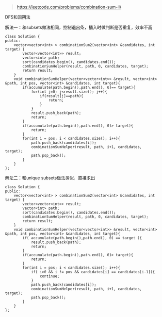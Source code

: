 
>https://leetcode.com/problems/combination-sum-ii/

DFS和回朔法



解法一：和subsets做法相同，控制退出条，插入时做判断是否重复，效率不高

	class Solution {
	public:
	    vector<vector<int> > combinationSum2(vector<int> &candidates, int target) {
	        vector<vector<int>> result;
	        vector<int> path;
	        sort(candidates.begin(), candidates.end());
	        combinationSumHelper(result, path, 0, candidates, target);
	        return result;
	    }
	    void combinationSumHelper(vector<vector<int>> &result, vector<int> &path, int pos, vector<int> &candidates, int target){
	        if(accumulate(path.begin(),path.end(), 0)== target){
	            for(int j=0; j<result.size(); j++){
	                if(result[j]==path){
	                    return;
	                }
	            }
	            result.push_back(path);
	            return;
	        }
	        if(accumulate(path.begin(),path.end(), 0)> target){
	            return;
	        }
	        for(int i = pos; i < candidates.size(); i++){
	            path.push_back(candidates[i]);
	            combinationSumHelper(result, path, i+1, candidates, target);
	            path.pop_back();
	        }
	    }
	};


解法二：和unique subsets做法类似，直接求出

	class Solution {
	public:
	    vector<vector<int> > combinationSum2(vector<int> &candidates, int target) {
	        vector<vector<int>> result;
	        vector<int> path;
	        sort(candidates.begin(), candidates.end());
	        combinationSumHelper(result, path, 0, candidates, target);
	        return result;
	    }
	    void combinationSumHelper(vector<vector<int>> &result, vector<int> &path, int pos, vector<int> &candidates, int target){
	        if( accumulate(path.begin(),path.end(), 0) == target ){
	            result.push_back(path);
	            return;
	        }
	        if(accumulate(path.begin(),path.end(), 0)> target){
	            return;
	        }
	        for(int i = pos; i < candidates.size(); i++){
	            if( i>0 && i != pos && candidates[i] == candidates[i-1]){
	                continue;
	            }
	            path.push_back(candidates[i]);
	            combinationSumHelper(result, path, i+1, candidates, target);
	            path.pop_back();
	        }
	    }
	};



